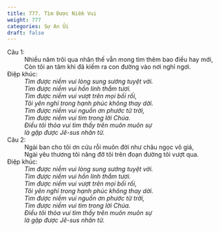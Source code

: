 ```yaml
---
title: 777. Tìm Được Niềm Vui
weight: 777
categories: Sự An Ủi
draft: false
---
```

<dl><dt>Câu 1:</dt><dd data-verse="1">Nhiều năm trôi qua nhân thế vẫn mong tìm thêm bao điều hay mới, <br/>Còn tôi an tâm khi đã kiếm ra con đường vào nơi nghỉ ngơi. </dd><dt>Điệp khúc:</dt><dd data-chorus="1"><em>Tìm được niềm vui lòng sung sướng tuyệt vời. <br/>Tìm được niềm vui hồn linh thắm tươi. <br/>Tìm được niềm vui vượt trên mọi bối rối, <br/>Tôi yên nghỉ trong hạnh phúc không thay dời. <br/>Tìm được niềm vui nguồn ơn phước từ trời, <br/>Tìm được niềm vui tìm trong lời Chúa. <br/>Điều tôi thỏa vui tìm thấy trên muôn muôn sự <br/>là gặp được Jê-sus nhân từ. </em></dd><dt>Câu 2:</dt><dd data-verse="2">Ngài ban cho tôi ơn cứu rỗi muôn đời như châu ngọc vô giá, <br/>Ngài yêu thương tôi nâng đỡ tôi trên đoạn đường tôi vượt qua. </dd><dt>Điệp khúc:</dt><dd data-chorus="1"><em>Tìm được niềm vui lòng sung sướng tuyệt vời. <br/>Tìm được niềm vui hồn linh thắm tươi. <br/>Tìm được niềm vui vượt trên mọi bối rối, <br/>Tôi yên nghỉ trong hạnh phúc không thay dời. <br/>Tìm được niềm vui nguồn ơn phước từ trời, <br/>Tìm được niềm vui tìm trong lời Chúa. <br/>Điều tôi thỏa vui tìm thấy trên muôn muôn sự <br/>là gặp được Jê-sus nhân từ. </em></dd></dl>